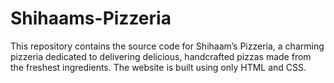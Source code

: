 # Shihaams-Pizzeria
This repository contains the source code for Shihaam’s Pizzeria, a charming pizzeria dedicated to delivering delicious, handcrafted pizzas made from the freshest ingredients. The website is built using only HTML and CSS.
